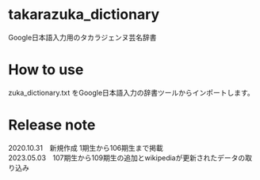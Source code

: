 # takarazuka_dictionary
Google日本語入力用のタカラジェンヌ芸名辞書

# How to use
zuka_dictionary.txt をGoogle日本語入力の辞書ツールからインポートします。

# Release note
2020.10.31　新規作成 1期生から106期生まで掲載  
2023.05.03　107期生から109期生の追加とwikipediaが更新されたデータの取り込み
